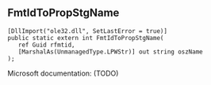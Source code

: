 ## FmtIdToPropStgName

```
[DllImport("ole32.dll", SetLastError = true)]
public static extern int FmtIdToPropStgName(
   ref Guid rfmtid,
   [MarshalAs(UnmanagedType.LPWStr)] out string oszName
);
```

Microsoft documentation: (TODO)
